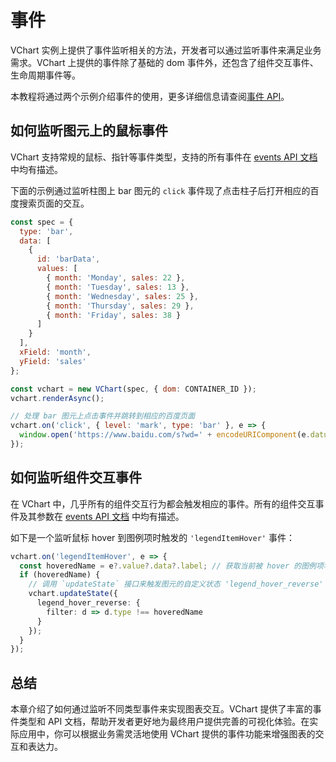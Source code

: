 # 事件

VChart 实例上提供了事件监听相关的方法，开发者可以通过监听事件来满足业务需求。VChart 上提供的事件除了基础的 dom 事件外，还包含了组件交互事件、生命周期事件等。

本教程将通过两个示例介绍事件的使用，更多详细信息请查阅[事件 API](/vchart/api/API/event)。

## 如何监听图元上的鼠标事件

VChart 支持常规的鼠标、指针等事件类型，支持的所有事件在 [events API 文档](/vchart/api/API/event)中均有描述。

下面的示例通过监听柱图上 bar 图元的 `click` 事件现了点击柱子后打开相应的百度搜索页面的交互。

```javascript livedemo
const spec = {
  type: 'bar',
  data: [
    {
      id: 'barData',
      values: [
        { month: 'Monday', sales: 22 },
        { month: 'Tuesday', sales: 13 },
        { month: 'Wednesday', sales: 25 },
        { month: 'Thursday', sales: 29 },
        { month: 'Friday', sales: 38 }
      ]
    }
  ],
  xField: 'month',
  yField: 'sales'
};

const vchart = new VChart(spec, { dom: CONTAINER_ID });
vchart.renderAsync();

// 处理 bar 图元上点击事件并跳转到相应的百度页面
vchart.on('click', { level: 'mark', type: 'bar' }, e => {
  window.open('https://www.baidu.com/s?wd=' + encodeURIComponent(e.datum.month));
});
```

## 如何监听组件交互事件

在 VChart 中，几乎所有的组件交互行为都会触发相应的事件。所有的组件交互事件及其参数在 [events API 文档](/vchart/api/API/event) 中均有描述。

如下是一个监听鼠标 hover 到图例项时触发的 `'legendItemHover'` 事件：

```ts
vchart.on('legendItemHover', e => {
  const hoveredName = e?.value?.data?.label; // 获取当前被 hover 的图例项名称
  if (hoveredName) {
    // 调用 `updateState` 接口来触发图元的自定义状态 'legend_hover_reverse'
    vchart.updateState({
      legend_hover_reverse: {
        filter: d => d.type !== hoveredName
      }
    });
  }
});
```

## 总结

本章介绍了如何通过监听不同类型事件来实现图表交互。VChart 提供了丰富的事件类型和 API 文档，帮助开发者更好地为最终用户提供完善的可视化体验。在实际应用中，你可以根据业务需灵活地使用 VChart 提供的事件功能来增强图表的交互和表达力。
